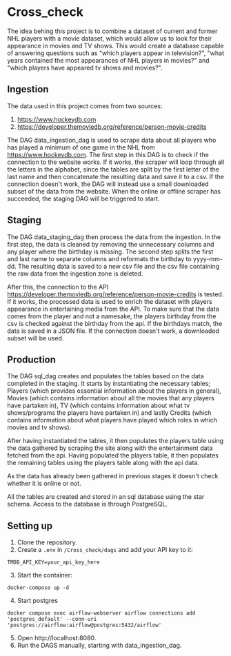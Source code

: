 # Cross_check
The idea behing this project is to combine a dataset of current and former NHL players with a movie dataset, which would allow us to look for their appearance in movies and TV shows. This would create a database capable of answering questions such as "which players appear in television?", "what years contained the most appearances of NHL players in movies?" and "which players have appeared tv shows and movies?".

## Ingestion
The data used in this project comes from two sources:

1. https://www.hockeydb.com
2. https://developer.themoviedb.org/reference/person-movie-credits

The DAG data_ingestion_dag is used to scrape data about all players who has played a minimum of one game in the NHL from https://www.hockeydb.com. The first step in this DAG is to check if the connection to the website works. If it works, the scraper will loop through all the letters in the alphabet, since the tables are split by the first letter of the last name and then concatenate the resulting data and save it to a csv. If the connection doesn't work, the DAG will instead use a small downloaded subset of the data from the website. When the online or offline scraper has succeeded, the staging DAG will be triggered to start.

## Staging
The DAG data_staging_dag then process the data from the ingestion. In the first step, the data is cleaned by removing the unnecessary columns and any player where the birthday is missing. The second step splits the first and last name to separate columns and reformats the birthday to yyyy-mm-dd. The resulting data is saved to a new csv file and the csv file containing the raw data from the ingestion zone is deleted.

After this, the connection to the API https://developer.themoviedb.org/reference/person-movie-credits is tested. If it works, the processed data is used to enrich the dataset with players appearance in entertaining media from the API. To make sure that the data comes from the player and not a namesake, the players birthday from the csv is checked against the birthday from the api. If the birthdays match, the data is saved in a JSON file. If the connection doesn't work, a downloaded subset will be used.

## Production
The DAG sql_dag creates and populates the tables based on the data completed in the staging. It starts by instantiating the necessary tables; Players (which provides essential information about the players in general), Movies (which contains information about all the movies that any players have partaken in), TV (which contains information about what tv shows/programs the players have partaken in) and lastly Credits (which contains information about what players have played which roles in which movies and tv shows). 

After having instantiated the tables, it then populates the players table using the data gathered by scraping the site along with the entertainment data fetched from the api. Having populated the players table, it then populates the remaining tables using the players table along with the api data. 

As the data has already been gathered in previous stages it doesn't check whether it is online or not. 

All the tables are created and stored in an sql database using the star schema. Access to the database is through PostgreSQL.


## Setting up
1. Clone the repository.
2. Create a `.env` in `/Cross_check/dags` and add your API key to it:
```
TMDB_API_KEY=your_api_key_here
```
3. Start the container:
```
docker-compose up -d
```
4. Start postgres
```
docker compose exec airflow-webserver airflow connections add 'postgres_default' --conn-uri 'postgres://airflow:airflow@postgres:5432/airflow'
```
5. Open http://localhost:8080.
6. Run the DAGS manually, starting with data_ingestion_dag.
